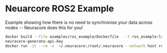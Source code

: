 # Neuarcore ROS2 Example

Example showing how there is no need to synchronise your data across nodes -- Neuracore does this for you!

```bash
docker build --file examples/ros_example/Dockerfile   -t ros_example:latest .
neuracore-generate-api-key
docker run -it --rm -v  ~/.neuracore:/root/.neuracore --network host ros_example:latest
```
